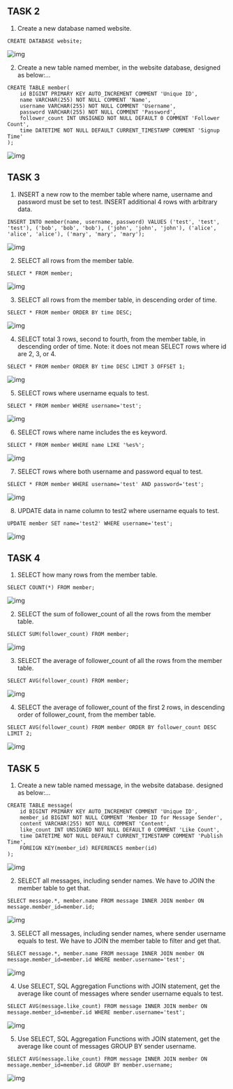 ## TASK 2
1. Create a new database named website.  

```
CREATE DATABASE website;
```

![img](/imgs/task2-1.png)  

2. Create a new table named member, in the website database, designed as below:...  

```
CREATE TABLE member(
    id BIGINT PRIMARY KEY AUTO_INCREMENT COMMENT 'Unique ID',
    name VARCHAR(255) NOT NULL COMMENT 'Name',
    username VARCHAR(255) NOT NULL COMMENT 'Username',
    password VARCHAR(255) NOT NULL COMMENT 'Password',
    follower_count INT UNSIGNED NOT NULL DEFAULT 0 COMMENT 'Follower Count',
    time DATETIME NOT NULL DEFAULT CURRENT_TIMESTAMP COMMENT 'Signup Time'
);
```

![img](/imgs/task2-2.png)

## TASK 3

1. INSERT a new row to the member table where name, username and password must be set to test. INSERT additional 4 rows with arbitrary data.  

```
INSERT INTO member(name, username, password) VALUES ('test', 'test', 'test'), ('bob', 'bob', 'bob'), ('john', 'john', 'john'), ('alice', 'alice', 'alice'), ('mary', 'mary', 'mary');
```

![img](/imgs/task3-1.png)

2. SELECT all rows from the member table.  

```
SELECT * FROM member;
```

![img](/imgs/task3-2.png)

3. SELECT all rows from the member table, in descending order of time. 

```
SELECT * FROM member ORDER BY time DESC;
```

![img](/imgs/task3-3.png)

4. SELECT total 3 rows, second to fourth, from the member table, in descending order of time. Note: it does not mean SELECT rows where id are 2, 3, or 4.  

```
SELECT * FROM member ORDER BY time DESC LIMIT 3 OFFSET 1;
```

![img](/imgs/task3-4.png)

5. SELECT rows where username equals to test.  

```
SELECT * FROM member WHERE username='test';
```

![img](/imgs/task3-5.png)

6. SELECT rows where name includes the es keyword.  

```
SELECT * FROM member WHERE name LIKE '%es%';
```

![img](/imgs/task3-6.png)

7. SELECT rows where both username and password equal to test.  

```
SELECT * FROM member WHERE username='test' AND password='test';
```

![img](/imgs/task3-7.png)

8. UPDATE data in name column to test2 where username equals to test. 

```
UPDATE member SET name='test2' WHERE username='test';
```

![img](/imgs/task3-8.png)

## TASK 4

1. SELECT how many rows from the member table.

```
SELECT COUNT(*) FROM member;
```

![img](/imgs/task4-1.png)

2. SELECT the sum of follower_count of all the rows from the member table.

```
SELECT SUM(follower_count) FROM member;
```

![img](/imgs/task4-2.png)

3. SELECT the average of follower_count of all the rows from the member table.

```
SELECT AVG(follower_count) FROM member;
```

![img](/imgs/task4-3.png)

4. SELECT the average of follower_count of the first 2 rows, in descending order of follower_count, from the member table.

```
SELECT AVG(follower_count) FROM member ORDER BY follower_count DESC LIMIT 2;
```

![img](/imgs/task4-4.png)

##  TASK 5

1. Create a new table named message, in the website database. designed as below:...

```
CREATE TABLE message(
    id BIGINT PRIMARY KEY AUTO_INCREMENT COMMENT 'Unique ID',
    member_id BIGINT NOT NULL COMMENT 'Member ID for Message Sender',
    content VARCHAR(255) NOT NULL COMMENT 'Content',
    like_count INT UNSIGNED NOT NULL DEFAULT 0 COMMENT 'Like Count',
    time DATETIME NOT NULL DEFAULT CURRENT_TIMESTAMP COMMENT 'Publish Time',
    FOREIGN KEY(member_id) REFERENCES member(id)
);
```

![img](/imgs/task5-1.png)

2. SELECT all messages, including sender names. We have to JOIN the member table to get that.

```
SELECT message.*, member.name FROM message INNER JOIN member ON message.member_id=member.id;
```

![img](/imgs/task5-2.png)

3. SELECT all messages, including sender names, where sender username equals to test. We have to JOIN the member table to filter and get that.

```
SELECT message.*, member.name FROM message INNER JOIN member ON message.member_id=member.id WHERE member.username='test';
```

![img](/imgs/task5-3.png)

4. Use SELECT, SQL Aggregation Functions with JOIN statement, get the average like count of messages where sender username equals to test.

```
SELECT AVG(message.like_count) FROM message INNER JOIN member ON message.member_id=member.id WHERE member.username='test';
```

![img](/imgs/task5-4.png)

5. Use SELECT, SQL Aggregation Functions with JOIN statement, get the average like count of messages GROUP BY sender username.

```
SELECT AVG(message.like_count) FROM message INNER JOIN member ON message.member_id=member.id GROUP BY member.username;
```

![img](/imgs/task5-5.png)